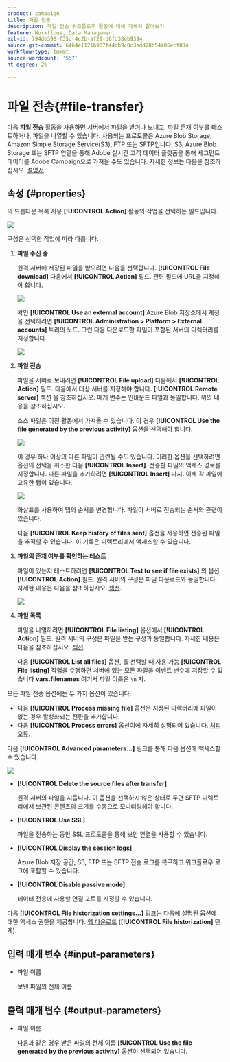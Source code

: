 ```yaml
---
product: campaign
title: 파일 전송
description: 파일 전송 워크플로우 활동에 대해 자세히 알아보기
feature: Workflows, Data Management
exl-id: 794de398-f35d-4c2b-af29-d6fd38eb9394
source-git-commit: 6464e1121b907f44db9c0c3add28b54486ecf834
workflow-type: tm+mt
source-wordcount: '557'
ht-degree: 2%

---
```


# 파일 전송{#file-transfer}

다음 **파일 전송** 활동을 사용하면 서버에서 파일을 받거나 보내고, 파일 존재 여부를 테스트하거나, 파일을 나열할 수 있습니다. 사용되는 프로토콜은 Azure Blob Storage, Amazon Simple Storage Service(S3), FTP 또는 SFTP입니다.
S3, Azure Blob Storage 또는 SFTP 연결을 통해 Adobe 실시간 고객 데이터 플랫폼을 통해 세그먼트 데이터를 Adobe Campaign으로 가져올 수도 있습니다. 자세한 정보는 다음을 참조하십시오. [설명서](https://experienceleague.adobe.com/docs/experience-platform/destinations/catalog/email-marketing/adobe-campaign.html).

## 속성 {#properties}

의 드롭다운 목록 사용 **[!UICONTROL Action]** 활동의 작업을 선택하는 필드입니다.

![](assets/file_transfert_action.png)

구성은 선택한 작업에 따라 다릅니다.

1. **파일 수신 중**

   원격 서버에 저장된 파일을 받으려면 다음을 선택합니다. **[!UICONTROL File download]** 다음에서 **[!UICONTROL Action]** 필드. 관련 필드에 URL을 지정해야 합니다.

   ![](assets/file_transfert_edit.png)

   확인 **[!UICONTROL Use an external account]** Azure Blob 저장소에서 계정을 선택하려면 **[!UICONTROL Administration > Platform > External accounts]** 트리의 노드. 그런 다음 다운로드할 파일이 포함된 서버의 디렉터리를 지정합니다.

   ![](assets/file_transfert_edit_external.png)

1. **파일 전송**

   파일을 서버로 보내려면 **[!UICONTROL File upload]** 다음에서 **[!UICONTROL Action]** 필드. 다음에서 대상 서버를 지정해야 합니다. **[!UICONTROL Remote server]** 섹션 을 참조하십시오. 매개 변수는 인바운드 파일과 동일합니다. 위의 내용을 참조하십시오.

   소스 파일은 이전 활동에서 가져올 수 있습니다. 이 경우 **[!UICONTROL Use the file generated by the previous activity]** 옵션을 선택해야 합니다.

   ![](assets/file_transfert_edit_send.png)

   이 경우 하나 이상의 다른 파일이 관련될 수도 있습니다. 이러한 옵션을 선택하려면 옵션의 선택을 취소한 다음 **[!UICONTROL Insert]**. 전송할 파일의 액세스 경로를 지정합니다. 다른 파일을 추가하려면 **[!UICONTROL Insert]** 다시. 이제 각 파일에 고유한 탭이 있습니다.

   ![](assets/file_transfert_source.png)

   화살표를 사용하여 탭의 순서를 변경합니다. 파일이 서버로 전송되는 순서와 관련이 있습니다.

   다음 **[!UICONTROL Keep history of files sent]** 옵션을 사용하면 전송된 파일을 추적할 수 있습니다. 이 기록은 디렉토리에서 액세스할 수 있습니다.

1. **파일의 존재 여부를 확인하는 테스트**

   파일이 있는지 테스트하려면 **[!UICONTROL Test to see if file exists]** 의 옵션 **[!UICONTROL Action]** 필드. 원격 서버의 구성은 파일 다운로드와 동일합니다. 자세한 내용은 다음을 참조하십시오. [섹션](#properties).

   ![](assets/file_transfert_edit_test.png)

1. **파일 목록**

   파일을 나열하려면 **[!UICONTROL File listing]** 옵션에서 **[!UICONTROL Action]** 필드. 원격 서버의 구성은 파일을 받는 구성과 동일합니다. 자세한 내용은 다음을 참조하십시오. [섹션](#properties).

   다음 **[!UICONTROL List all files]** 옵션, 를 선택할 때 사용 가능 **[!UICONTROL File listing]** 작업을 수행하면 서버에 있는 모든 파일을 이벤트 변수에 저장할 수 있습니다 **vars.filenames** 여기서 파일 이름은 `\n` 자.

모든 파일 전송 옵션에는 두 가지 옵션이 있습니다.

* 다음 **[!UICONTROL Process missing file]** 옵션은 지정된 디렉터리에 파일이 없는 경우 활성화되는 전환을 추가합니다.
* 다음 **[!UICONTROL Process errors]** 옵션이에 자세히 설명되어 있습니다. [처리 오류](monitor-workflow-execution.md#processing-errors).

다음 **[!UICONTROL Advanced parameters...]** 링크를 통해 다음 옵션에 액세스할 수 있습니다.

![](assets/file_transfert_advanced.png)

* **[!UICONTROL Delete the source files after transfer]**

   원격 서버의 파일을 지웁니다. 이 옵션을 선택하지 않은 상태로 두면 SFTP 디렉토리에서 보관된 콘텐츠의 크기를 수동으로 모니터링해야 합니다.

* **[!UICONTROL Use SSL]**

   파일을 전송하는 동안 SSL 프로토콜을 통해 보안 연결을 사용할 수 있습니다.

* **[!UICONTROL Display the session logs]**

   Azure Blob 저장 공간, S3, FTP 또는 SFTP 전송 로그를 복구하고 워크플로우 로그에 포함할 수 있습니다.

* **[!UICONTROL Disable passive mode]**

   데이터 전송에 사용할 연결 포트를 지정할 수 있습니다.

다음 **[!UICONTROL File historization settings...]** 링크는 다음에 설명된 옵션에 대한 액세스 권한을 제공합니다. [웹 다운로드](web-download.md) (**[!UICONTROL File historization]** 단계).

## 입력 매개 변수 {#input-parameters}

* 파일 이름

   보낸 파일의 전체 이름.

## 출력 매개 변수 {#output-parameters}

* 파일 이름

   다음과 같은 경우 받은 파일의 전체 이름 **[!UICONTROL Use the file generated by the previous activity]** 옵션이 선택되어 있습니다.
